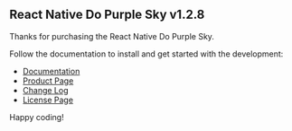 ## React Native Do Purple Sky v1.2.8

Thanks for purchasing the React Native Do Purple Sky.

Follow the documentation to install and get started with the development:

-   [Documentation](https://wcandillon.github.io/react-native-do-purple-sky-documentation/)
-   [Product Page](https://market.nativebase.io/view/react-native-do-purple-sky-theme)
-	[Change Log](https://wcandillon.github.io/react-native-do-purple-sky-documentation/Changelog.html)
-	[License Page](https://market.nativebase.io/licenses)

Happy coding!
